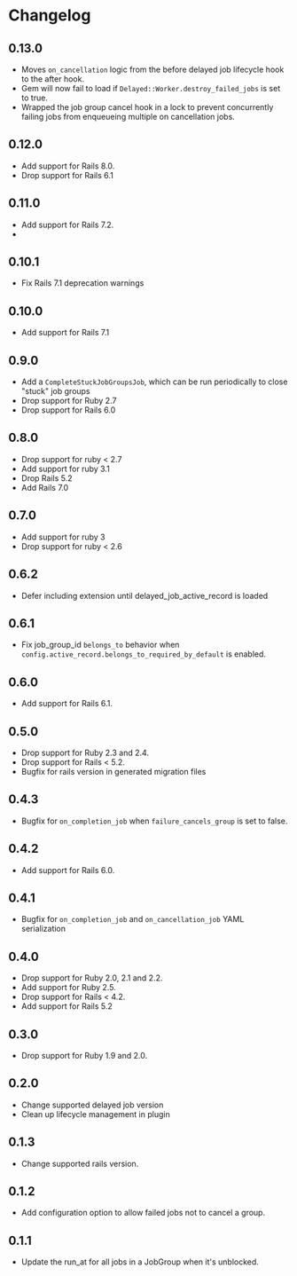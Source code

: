 # Changelog

## 0.13.0
- Moves `on_cancellation` logic from the before delayed job lifecycle hook to the after hook.
- Gem will now fail to load if `Delayed::Worker.destroy_failed_jobs` is set to true.
- Wrapped the job group cancel hook in a lock to prevent concurrently failing jobs from enqueueing
  multiple on cancellation jobs.

## 0.12.0
- Add support for Rails 8.0.
- Drop support for Rails 6.1

## 0.11.0
- Add support for Rails 7.2.
- 
## 0.10.1
- Fix Rails 7.1 deprecation warnings

## 0.10.0
- Add support for Rails 7.1

## 0.9.0
- Add a `CompleteStuckJobGroupsJob`, which can be run periodically to close "stuck" job groups
- Drop support for Ruby 2.7
- Drop support for Rails 6.0

## 0.8.0
- Drop support for ruby < 2.7
- Add support for ruby 3.1
- Drop Rails 5.2
- Add Rails 7.0

## 0.7.0
* Add support for ruby 3
* Drop support for ruby < 2.6

## 0.6.2
* Defer including extension until delayed_job_active_record is loaded

## 0.6.1
* Fix job_group_id `belongs_to` behavior when `config.active_record.belongs_to_required_by_default` is enabled.

## 0.6.0
* Add support for Rails 6.1.

## 0.5.0
* Drop support for Ruby 2.3 and 2.4.
* Drop support for Rails < 5.2.
* Bugfix for rails version in generated migration files

## 0.4.3
* Bugfix for `on_completion_job` when `failure_cancels_group` is set to false.

## 0.4.2
* Add support for Rails 6.0.

## 0.4.1
* Bugfix for `on_completion_job` and `on_cancellation_job` YAML serialization

## 0.4.0
* Drop support for Ruby 2.0, 2.1 and 2.2.
* Add support for Ruby 2.5.
* Drop support for Rails < 4.2.
* Add support for Rails 5.2

## 0.3.0
* Drop support for Ruby 1.9 and 2.0.

## 0.2.0
* Change supported delayed job version
* Clean up lifecycle management in plugin

## 0.1.3
* Change supported rails version.

## 0.1.2
* Add configuration option to allow failed jobs not to cancel a group.

## 0.1.1
* Update the run_at for all jobs in a JobGroup when it's unblocked.

